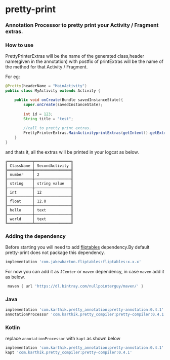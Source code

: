 # pretty-print    <img src="https://img.shields.io/badge/0.41-release-green.svg" alt="">

### Annotation Processor to pretty print your Activity / Fragment extras.

### How to use
PrettyPrinterExtras will be the name of the generated class,header name(given in the annotation) with postfix of printExtras will be the name of the method for that Activity / Fragment.

For eg:

```java
@Pretty(headerName = "MainActivity")
public class MyActivity extends Activity {

	public void onCreate(Bundle savedInstanceState){
		super.onCreate(savedInstanceState);
		
		int id = 123;
		String title = "test";		
		
		//call to pretty print extras.		
		PrettyPrinterExtras.MainActivityprintExtras(getIntent().getExtras());	
	}
}
```
and thats it, all the extras will be printed in your logcat as below.

```
╔═══════════╤════════════════╗
║ ClassName │ SecondActivity ║
╠═══════════╪════════════════╣
║ number    │ 2              ║
╟───────────┼────────────────╢
║ string    │ string value   ║
╟───────────┼────────────────╢
║ int       │ 12             ║
╟───────────┼────────────────╢
║ float     │ 12.0           ║
╟───────────┼────────────────╢
║ hello     │ text           ║
╟───────────┼────────────────╢
║ world     │ text           ║
╚═══════════╧════════════════╝ 

```

### Adding the dependency
Before starting you will need to add [fliptables](https://github.com/JakeWharton/flip-tables) dependency.By default pretty-print does not package this dependency. 

```groovy
implementation 'com.jakewharton.fliptables:fliptables:x.x.x'
```
For now you can add it as `JCenter` or `maven` dependency, in case `maven` add it as below.  

```groovy
 maven { url 'https://dl.bintray.com/nullpointerguy/maven/' }
```

### Java
```groovy
implementation 'com.karthik.pretty_annotation:pretty-annotation:0.4.1'
annotationProcessor 'com.karthik.pretty_compiler:pretty-compiler:0.4.1'
```
### Kotlin
replace `annotationProcessor` with `kapt` as shown below

```groovy
implementation 'com.karthik.pretty_annotation:pretty-annotation:0.4.1'
kapt 'com.karthik.pretty_compiler:pretty-compiler:0.4.1'
```
